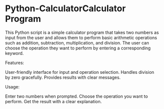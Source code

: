 # Python-CalculatorCalculator Program

This Python script is a simple calculator program that takes two numbers as input from the user and allows them to perform basic arithmetic operations such as addition, subtraction, multiplication, and division. The user can choose the operation they want to perform by entering a corresponding keyword.

Features:

User-friendly interface for input and operation selection. 
Handles division by zero gracefully. 
Provides results with clear messages.

Usage:

Enter two numbers when prompted.
Choose the operation you want to perform.
Get the result with a clear explanation.
